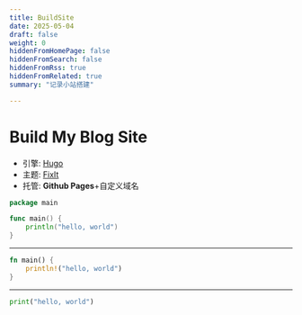 ```yaml
---
title: BuildSite
date: 2025-05-04
draft: false
weight: 0
hiddenFromHomePage: false
hiddenFromSearch: false
hiddenFromRss: true
hiddenFromRelated: true
summary: "记录小站搭建"

---
```


# Build My Blog Site

- 引擎: [Hugo](https://github.com/gohugoio/hugo)
- 主题: [FixIt](https://github.com/hugo-fixit/FixIt)
- 托管: **Github Pages**+自定义域名


```go
package main

func main() {
	println("hello, world")
}
```
-------------
```rust
fn main() {
	println!("hello, world")
}
```
------------
```python
print("hello, world")
```
